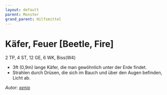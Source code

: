 ```yaml
---
layout: default
parent: Monster
grand_parent: Hilfsmittel
---
```


# Käfer, Feuer [Beetle, Fire]
2 TP, 4 ST, 12 GE, 6 WK, Biss(W4)
- 3ft (0,9m) lange Käfer, die man gewöhnlich unter der Erde findet.
- Strahlen durch Drüsen, die sich im Bauch und über den Augen befinden, Licht ab.

*Autor: [xenio](https://xenioinabottle.blogspot.com)*
